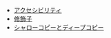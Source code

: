 * [アクセシビリティ](Memos/Accessibility.md)
* [修飾子](Memos/Modifier.md)
* [シャローコピーとディープコピー](Memos/ShallowCopy-DeepCopy.md)
